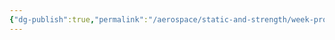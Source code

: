 ```yaml
---
{"dg-publish":true,"permalink":"/aerospace/static-and-strength/week-problems/part-2-week-problems/","noteIcon":"","created":"2025-10-10T22:06:17.693-04:00"}
---
```


